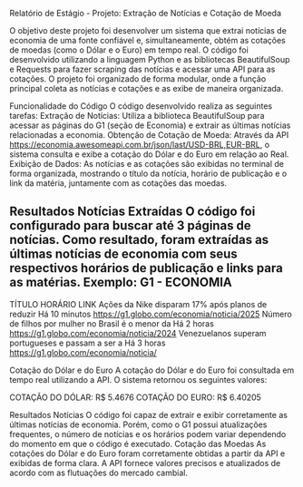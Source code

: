 Relatório de Estágio - Projeto: Extração de Notícias e Cotação de Moeda

O objetivo deste projeto foi desenvolver um sistema que extrai notícias de economia de uma fonte confiável e, simultaneamente, obtém as cotações de moedas (como o Dólar e o Euro) em tempo real. O código foi desenvolvido utilizando a linguagem Python e as bibliotecas BeautifulSoup e Requests para fazer scraping das notícias e acessar uma API para as cotações.
O projeto foi organizado de forma modular, onde a função principal coleta as notícias e cotações e as exibe de maneira organizada.

Funcionalidade do Código
O código desenvolvido realiza as seguintes tarefas:
Extração de Notícias: Utiliza a biblioteca BeautifulSoup para acessar as páginas do G1 (seção de Economia) e extrair as últimas notícias relacionadas a economia.
Obtenção de Cotação de Moeda: Através da API https://economia.awesomeapi.com.br/json/last/USD-BRL,EUR-BRL, o sistema consulta e exibe a cotação do Dólar e do Euro em relação ao Real.
Exibição de Dados: As notícias e as cotações são exibidas no terminal de forma organizada, mostrando o título da notícia, horário de publicação e o link da matéria, juntamente com as cotações das moedas.

Resultados
Notícias Extraídas
O código foi configurado para buscar até 3 páginas de notícias. Como resultado, foram extraídas as últimas notícias de economia com seus respectivos horários de publicação e links para as matérias. Exemplo:
G1 - ECONOMIA
--------------------------------------------------------------------------------
TÍTULO                                             HORÁRIO              LINK
Ações da Nike disparam 17% após planos de reduzir  Há 10 minutos        https://g1.globo.com/economia/noticia/2025
Número de filhos por mulher no Brasil é o menor da Há 2 horas           https://g1.globo.com/economia/noticia/2024
Venezuelanos superam portugueses e passam a ser a  Há 3 horas           https://g1.globo.com/economia/noticia/

Cotação do Dólar e do Euro
A cotação do Dólar e do Euro foi consultada em tempo real utilizando a API. O sistema retornou os seguintes valores:


COTAÇÃO DO DÓLAR: R$ 5.4676
COTAÇÃO DO EURO: R$ 6.40205

Resultados
Notícias
O código foi capaz de extrair e exibir corretamente as últimas notícias de economia. Porém, como o G1 possui atualizações frequentes, o número de notícias e os horários podem variar dependendo do momento em que o código é executado.
Cotação das Moedas
As cotações do Dólar e do Euro foram corretamente obtidas a partir da API e exibidas de forma clara. A API fornece valores precisos e atualizados de acordo com as flutuações do mercado cambial.
